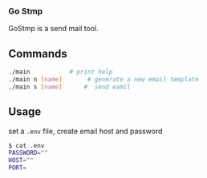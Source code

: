 ### Go Stmp

GoStmp is a send mail tool.

## Commands

```sh
./main           # print help
./main n [name]       # generate a new email template
./main s [name]      #  send eamil
```
## Usage
set a `.env` file, create email host and password

```sh
$ cat .env
PASSWORD=""
HOST=""
PORT=
```

